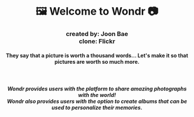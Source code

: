 <h1 align= "center" dir="auto">
  🖼️ Welcome to Wondr 📷
</h1>
<h3 align= "center" dir="auto">
  created by: Joon Bae
  <br>clone: Flickr</br>
</h3>

<h4 align="center" dir="auto">They say that a picture is worth a thousand words... Let's make it so that pictures are worth so much more.</h4>
<h1></h1>

<h5 align="center"><br>Wondr provides users with the platform to share amazing photographs with the world!</br>
Wondr also provides users with the option to create albums that can be used to personalize their memories.</h5>
